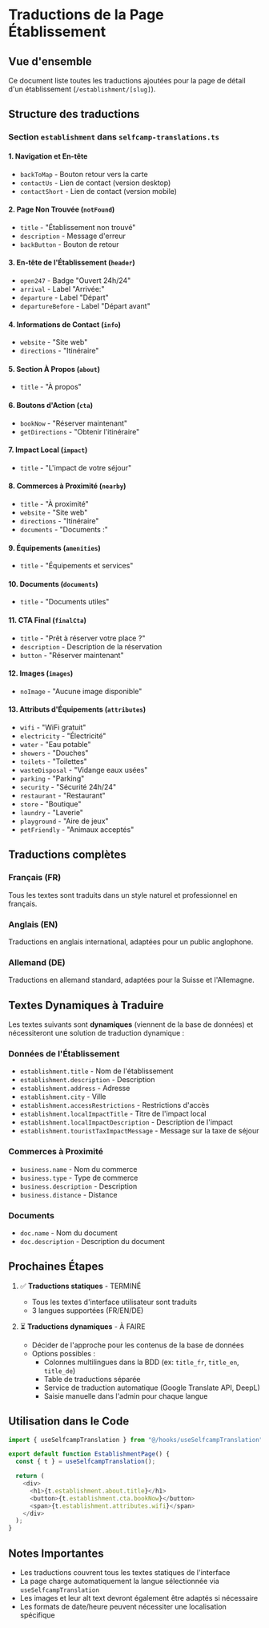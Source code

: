 # Traductions de la Page Établissement

## Vue d'ensemble

Ce document liste toutes les traductions ajoutées pour la page de détail d'un établissement (`/establishment/[slug]`).

## Structure des traductions

### Section `establishment` dans `selfcamp-translations.ts`

#### 1. Navigation et En-tête

- `backToMap` - Bouton retour vers la carte
- `contactUs` - Lien de contact (version desktop)
- `contactShort` - Lien de contact (version mobile)

#### 2. Page Non Trouvée (`notFound`)

- `title` - "Établissement non trouvé"
- `description` - Message d'erreur
- `backButton` - Bouton de retour

#### 3. En-tête de l'Établissement (`header`)

- `open247` - Badge "Ouvert 24h/24"
- `arrival` - Label "Arrivée:"
- `departure` - Label "Départ"
- `departureBefore` - Label "Départ avant"

#### 4. Informations de Contact (`info`)

- `website` - "Site web"
- `directions` - "Itinéraire"

#### 5. Section À Propos (`about`)

- `title` - "À propos"

#### 6. Boutons d'Action (`cta`)

- `bookNow` - "Réserver maintenant"
- `getDirections` - "Obtenir l'itinéraire"

#### 7. Impact Local (`impact`)

- `title` - "L'impact de votre séjour"

#### 8. Commerces à Proximité (`nearby`)

- `title` - "À proximité"
- `website` - "Site web"
- `directions` - "Itinéraire"
- `documents` - "Documents :"

#### 9. Équipements (`amenities`)

- `title` - "Équipements et services"

#### 10. Documents (`documents`)

- `title` - "Documents utiles"

#### 11. CTA Final (`finalCta`)

- `title` - "Prêt à réserver votre place ?"
- `description` - Description de la réservation
- `button` - "Réserver maintenant"

#### 12. Images (`images`)

- `noImage` - "Aucune image disponible"

#### 13. Attributs d'Équipements (`attributes`)

- `wifi` - "WiFi gratuit"
- `electricity` - "Électricité"
- `water` - "Eau potable"
- `showers` - "Douches"
- `toilets` - "Toilettes"
- `wasteDisposal` - "Vidange eaux usées"
- `parking` - "Parking"
- `security` - "Sécurité 24h/24"
- `restaurant` - "Restaurant"
- `store` - "Boutique"
- `laundry` - "Laverie"
- `playground` - "Aire de jeux"
- `petFriendly` - "Animaux acceptés"

## Traductions complètes

### Français (FR)

Tous les textes sont traduits dans un style naturel et professionnel en français.

### Anglais (EN)

Traductions en anglais international, adaptées pour un public anglophone.

### Allemand (DE)

Traductions en allemand standard, adaptées pour la Suisse et l'Allemagne.

## Textes Dynamiques à Traduire

Les textes suivants sont **dynamiques** (viennent de la base de données) et nécessiteront une solution de traduction dynamique :

### Données de l'Établissement

- `establishment.title` - Nom de l'établissement
- `establishment.description` - Description
- `establishment.address` - Adresse
- `establishment.city` - Ville
- `establishment.accessRestrictions` - Restrictions d'accès
- `establishment.localImpactTitle` - Titre de l'impact local
- `establishment.localImpactDescription` - Description de l'impact
- `establishment.touristTaxImpactMessage` - Message sur la taxe de séjour

### Commerces à Proximité

- `business.name` - Nom du commerce
- `business.type` - Type de commerce
- `business.description` - Description
- `business.distance` - Distance

### Documents

- `doc.name` - Nom du document
- `doc.description` - Description du document

## Prochaines Étapes

1. ✅ **Traductions statiques** - TERMINÉ
   - Tous les textes d'interface utilisateur sont traduits
   - 3 langues supportées (FR/EN/DE)

2. ⏳ **Traductions dynamiques** - À FAIRE
   - Décider de l'approche pour les contenus de la base de données
   - Options possibles :
     - Colonnes multilingues dans la BDD (ex: `title_fr`, `title_en`, `title_de`)
     - Table de traductions séparée
     - Service de traduction automatique (Google Translate API, DeepL)
     - Saisie manuelle dans l'admin pour chaque langue

## Utilisation dans le Code

```typescript
import { useSelfcampTranslation } from "@/hooks/useSelfcampTranslation";

export default function EstablishmentPage() {
  const { t } = useSelfcampTranslation();

  return (
    <div>
      <h1>{t.establishment.about.title}</h1>
      <button>{t.establishment.cta.bookNow}</button>
      <span>{t.establishment.attributes.wifi}</span>
    </div>
  );
}
```

## Notes Importantes

- Les traductions couvrent tous les textes statiques de l'interface
- La page charge automatiquement la langue sélectionnée via `useSelfcampTranslation`
- Les images et leur alt text devront également être adaptés si nécessaire
- Les formats de date/heure peuvent nécessiter une localisation spécifique
